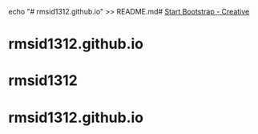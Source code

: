 echo "# rmsid1312.github.io" >> README.md# [Start Bootstrap - Creative](https://startbootstrap.com/template-overviews/creative/)


# rmsid1312.github.io
# rmsid1312
# rmsid1312.github.io
